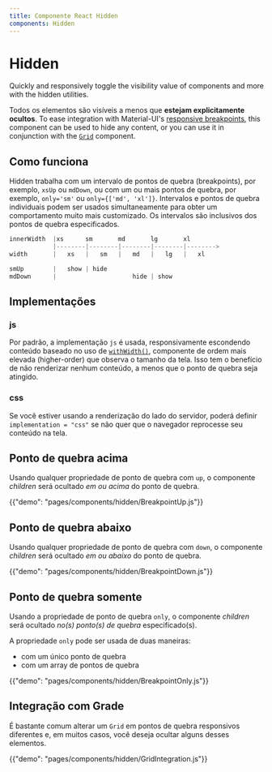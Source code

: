 ```yaml
---
title: Componente React Hidden
components: Hidden
---
```


# Hidden

<p class="description">Quickly and responsively toggle the visibility value of components and more with the hidden utilities.</p>

Todos os elementos são visíveis a menos que **estejam explicitamente ocultos**. To ease integration with Material-UI's [responsive breakpoints](/customization/breakpoints/), this component can be used to hide any content, or you can use it in conjunction with the [`Grid`](/components/grid/) component.

## Como funciona

Hidden trabalha com um intervalo de pontos de quebra (breakpoints), por exemplo, `xsUp` ou `mdDown`, ou com um ou mais pontos de quebra, por exemplo, `only='sm'` ou `only={['md', 'xl']}`. Intervalos e pontos de quebra individuais podem ser usados simultaneamente para obter um comportamento muito mais customizado. Os intervalos são inclusivos dos pontos de quebra especificados.

```js
innerWidth  |xs      sm       md       lg       xl
            |--------|--------|--------|--------|-------->
width       |   xs   |   sm   |   md   |   lg   |   xl

smUp        |   show | hide
mdDown      |                     hide | show

```

## Implementações

### js

Por padrão, a implementação `js` é usada, responsivamente escondendo conteúdo baseado no uso de [`withWidth()`](/customization/breakpoints/#withwidth), componente de ordem mais elevada (higher-order) que observa o tamanho da tela. Isso tem o benefício de não renderizar nenhum conteúdo, a menos que o ponto de quebra seja atingido.

### css

Se você estiver usando a renderização do lado do servidor, poderá definir `implementation = "css"` se não quer que o navegador reprocesse seu conteúdo na tela.

## Ponto de quebra acima

Usando qualquer propriedade de ponto de quebra com `up`, o componente *children* será ocultado *em ou acima* do ponto de quebra.

{{"demo": "pages/components/hidden/BreakpointUp.js"}}

## Ponto de quebra abaixo

Usando qualquer propriedade de ponto de quebra com `down`, o componente *children* será ocultado *em ou abaixo* do ponto de quebra.

{{"demo": "pages/components/hidden/BreakpointDown.js"}}

## Ponto de quebra somente

Usando a propriedade de ponto de quebra `only`, o componente *children* será ocultado *no(s) ponto(s) de quebra* especificado(s).

A propriedade `only` pode ser usada de duas maneiras:

- com um único ponto de quebra
- com um array de pontos de quebra

{{"demo": "pages/components/hidden/BreakpointOnly.js"}}

## Integração com Grade

É bastante comum alterar um `Grid` em pontos de quebra responsivos diferentes e, em muitos casos, você deseja ocultar alguns desses elementos.

{{"demo": "pages/components/hidden/GridIntegration.js"}}